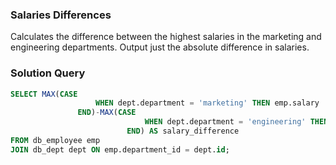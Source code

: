 ###  Salaries Differences

Calculates the difference between the highest salaries in the marketing and engineering departments. Output just the absolute difference in salaries. 


### Solution Query

```sql
SELECT MAX(CASE
                   WHEN dept.department = 'marketing' THEN emp.salary
               END)-MAX(CASE
                              WHEN dept.department = 'engineering' THEN emp.salary
                          END) AS salary_difference
FROM db_employee emp
JOIN db_dept dept ON emp.department_id = dept.id;

```


